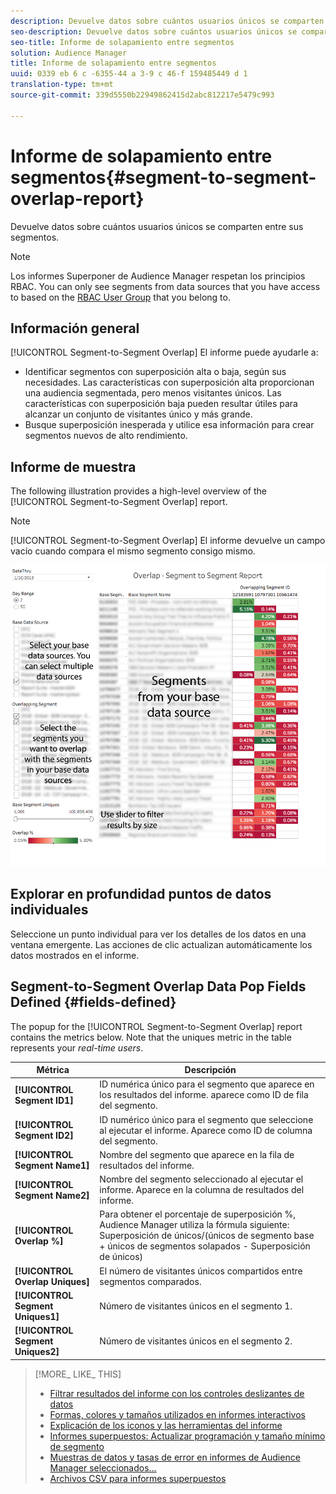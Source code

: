 ```yaml
---
description: Devuelve datos sobre cuántos usuarios únicos se comparten entre sus segmentos.
seo-description: Devuelve datos sobre cuántos usuarios únicos se comparten entre sus segmentos.
seo-title: Informe de solapamiento entre segmentos
solution: Audience Manager
title: Informe de solapamiento entre segmentos
uuid: 0339 eb 6 c -6355-44 a 3-9 c 46-f 159485449 d 1
translation-type: tm+mt
source-git-commit: 339d5550b22949862415d2abc812217e5479c993

---
```



# Informe de solapamiento entre segmentos{#segment-to-segment-overlap-report}

Devuelve datos sobre cuántos usuarios únicos se comparten entre sus segmentos.

>[!NOTE]
>
>Los informes Superponer de Audience Manager respetan los principios RBAC. You can only see segments from data sources that you have access to based on the [RBAC User Group](/help/using/features/administration/administration-overview.md) that you belong to.

<!-- 

c_segment_segment_overlap.xml

 -->

## Información general

[!UICONTROL Segment-to-Segment Overlap] El informe puede ayudarle a:

* Identificar segmentos con superposición alta o baja, según sus necesidades. Las características con superposición alta proporcionan una audiencia segmentada, pero menos visitantes únicos. Las características con superposición baja pueden resultar útiles para alcanzar un conjunto de visitantes único y más grande.
* Busque superposición inesperada y utilice esa información para crear segmentos nuevos de alto rendimiento.

## Informe de muestra

The following illustration provides a high-level overview of the [!UICONTROL Segment-to-Segment Overlap] report.

>[!NOTE]
>
>[!UICONTROL Segment-to-Segment Overlap] El informe devuelve un campo vacío cuando compara el mismo segmento consigo mismo.

![](assets/segment-to-segment-overlap.png)

## Explorar en profundidad puntos de datos individuales

Seleccione un punto individual para ver los detalles de los datos en una ventana emergente. Las acciones de clic actualizan automáticamente los datos mostrados en el informe.

## Segment-to-Segment Overlap Data Pop Fields Defined {#fields-defined}

<!-- 

r_s2s_data_pop.xml

 -->

The popup for the [!UICONTROL Segment-to-Segment Overlap] report contains the metrics below. Note that the uniques metric in the table represents your *real-time users*.

| Métrica | Descripción |
|---|---|
| **[!UICONTROL Segment ID1]** | ID numérica único para el segmento que aparece en los resultados del informe. aparece como ID de fila del segmento. |
| **[!UICONTROL Segment ID2]** | ID numérico único para el segmento que seleccione al ejecutar el informe. Aparece como ID de columna del segmento. |
| **[!UICONTROL Segment Name1]** | Nombre del segmento que aparece en la fila de resultados del informe. |
| **[!UICONTROL Segment Name2]** | Nombre del segmento seleccionado al ejecutar el informe. Aparece en la columna de resultados del informe. |
| **[!UICONTROL Overlap %]** | Para obtener el porcentaje de superposición %, Audience Manager utiliza la fórmula siguiente: Superposición de únicos/(únicos de segmento base + únicos de segmentos solapados - Superposición de únicos) |
| **[!UICONTROL Overlap Uniques]** | El número de visitantes únicos compartidos entre segmentos comparados. |
| **[!UICONTROL Segment Uniques1]** | Número de visitantes únicos en el segmento 1. |
| **[!UICONTROL Segment Uniques2]** | Número de visitantes únicos en el segmento 2. |

>[!MORE_ LIKE_ THIS]
>
>* [Filtrar resultados del informe con los controles deslizantes de datos](../../reporting/dynamic-reports/data-sliders.md)
>* [Formas, colores y tamaños utilizados en informes interactivos](../../reporting/dynamic-reports/interactive-report-technology.md#shapes-colors-sizes)
>* [Explicación de los iconos y las herramientas del informe](../../reporting/dynamic-reports/interactive-report-technology.md#icons-tools-explained)
>* [Informes superpuestos: Actualizar programación y tamaño mínimo de segmento](../../reporting/dynamic-reports/overlap-minimum-segment-size.md)
>* [Muestras de datos y tasas de error en informes de Audience Manager seleccionados…](../../reporting/report-sampling.md)
>* [Archivos CSV para informes superpuestos](../../reporting/dynamic-reports/overlap-csv-files.md)